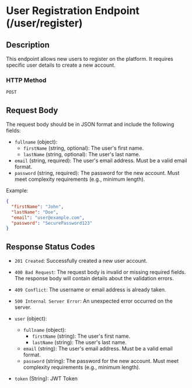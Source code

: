 # User Registration Endpoint (/user/register)

## Description

This endpoint allows new users to register on the platform. It requires specific user details to create a new account.

### HTTP Method

`POST`

## Request Body

The request body should be in JSON format and include the following fields:
- `fullname` (object):
    - `firstName` (string, optional): The user's first name.
    - `lastName` (string, optional): The user's last name.
- `email` (string, required): The user's email address. Must be a valid email format.
- `password` (string, required): The password for the new account. Must meet complexity requirements (e.g., minimum length).

Example:

```json
{
  "firstName": "John",
  "lastName": "Doe",
  "email": "user@example.com",
  "password": "SecurePassword123"
}

```

## Response Status Codes

- `201 Created`: Successfully created a new user account.
- `400 Bad Request`: The request body is invalid or missing required fields. The response body will contain details about the validation errors.
- `409 Conflict`: The username or email address is already taken.
- `500 Internal Server Error`: An unexpected error occurred on the server.


- `user` (object):
    - `fullname` (object):
        - `firstName` (string): The user's first name.
        - `lastName` (string): The user's last name.
    - `email` (string): The user's email address. Must be a valid email format.
    - `password` (string): The password for the new account. Must meet complexity requirements (e.g., minimum length).
- `token` (String): JWT Token
